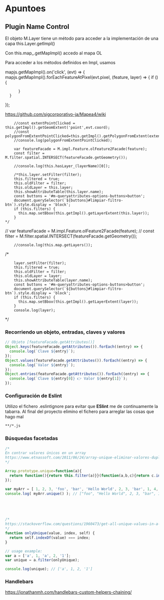 # Apuntoes



## Plugin Name Control

El objeto M.Layer tiene un método para acceder a la implementación de una capa this.Layer.getImpl()

Con this.map_.getMapImpl() accedo al mapa OL

Para acceder a los métodos definidos en Impl, usamos 


mapjs.getMapImpl().on('click', (evt) => {
        mapjs.getMapImpl().forEachFeatureAtPixel(evt.pixel, (feature, layer) => {
          if () {

          }        
      }
  });

  https://github.com/sigcorporativo-ja/Mapea4/wiki



  


        //const extentPointClicked = this.getImpl().getGeomExtent('point',evt.coord);
        //const polygonFromExtentPointClicked=this.getImpl().getPolygonFromExtent(extentPointClicked);
        //console.log(polygonFromExtentPointClicked);
        
        var featureFacade = M.impl.Feature.olFeature2Facade(feature);
        const filter = M.filter.spatial.INTERSECT(featureFacade.getGeometry());

        //console.log(this.hasLayer_(layerName)[0]);

        /*this.layer.setFilter(filter);
        this.filtered = true;
        this.oldFilter = filter;
        this.oldLayer = this.layer;
        this.showAttributeTable(this.layer.name);
        const buttons = '#m-queryattributes-options-buttons>button';
        document.querySelector(`${buttons}#limpiar-filtro-btn`).style.display = 'block';
        if (this.filters) {
          this.map.setBbox(this.getImpl().getLayerExtent(this.layer));
        }
    */



//        var featureFacade = M.impl.Feature.olFeature2Facade(feature);
  //      const filter = M.filter.spatial.INTERSECT(featureFacade.getGeometry());

        //console.log(this.map.getLayers());

/*

        layer.setFilter(filter);
        this.filtered = true;
        this.oldFilter = filter;
        this.oldLayer = layer;
        this.showAttributeTable(layer.name);
        const buttons = '#m-queryattributes-options-buttons>button';
        document.querySelector(`${buttons}#limpiar-filtro-btn`).style.display = 'block';
        if (this.filters) {
          this.map.setBbox(this.getImpl().getLayerExtent(layer));
        }        
        console.log(layer);
*/


### Recorriendo un objeto, entradas, claves y valores

```javascript
// Objeto [featureFacade.getAttributes()]
Object.keys(featureFacade.getAttributes()).forEach((entry) => {
  console.log(`Clave ${entry}`);
});
Object.values(featureFacade.getAttributes()).forEach((entry) => {
  console.log(`Valor ${entry}`);
});
Object.entries(featureFacade.getAttributes()).forEach((entry) => {
  console.log(`Clave ${entry[0]} 👉 Valor ${entry[1]}`);
});
```

### Configuración de Eslint

Utilizo el fichero .eslintignore para evitar que **ESlint** me de continuamente la tabarra. Al final del proyecto elimino el fichero para arreglar las cosas que hago mal

```bash
**/*.js
```

### Búsquedas facetadas

```javascript
/*
En contrar valores únicos en un array
https://www.etnassoft.com/2011/06/24/array-unique-eliminar-valores-duplicados-de-un-array-en-javascript/
*/

Array.prototype.unique=function(a){
  return function(){return this.filter(a)}}(function(a,b,c){return c.indexOf(a,b+1)<0
});

var myArr = [ 1, 2, 3, 'foo', 'bar', 'Hello World', 2, 3, 'bar', 1, 4, 5];
console.log( myArr.unique() ); // ["foo", "Hello World", 2, 3, "bar", 1, 4, 5]





/*
https://stackoverflow.com/questions/1960473/get-all-unique-values-in-a-javascript-array-remove-duplicates
*/
function onlyUnique(value, index, self) {
  return self.indexOf(value) === index;
}

// usage example:
var a = ['a', 1, 'a', 2, '1'];
var unique = a.filter(onlyUnique);

console.log(unique); // ['a', 1, 2, '1']


```

### Handlebars

https://jonathanmh.com/handlebars-custom-helpers-chaining/